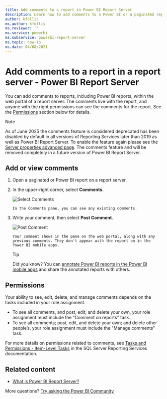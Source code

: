 ```yaml
---
title: Add comments to a report in Power BI Report Server
description: Learn how to add comments to a Power BI or a paginated report on a Power BI Report Server or SQL Server Reporting Services report server.
author: kfollis
ms.author: kfollis
ms.reviewer: ''
ms.service: powerbi
ms.subservice: powerbi-report-server
ms.topic: how-to
ms.date: 04/08/2021
---
```


# Add comments to a report in a report server - Power BI Report Server

You can add comments to reports, including Power BI reports, within the web portal of a report server. The comments live with the report, and anyone with the right permissions can see the comments for the report. See the [Permissions](#permissions) section below for details.

>[!NOTE] 
> As of June 2025 the comments feature is considered deprecated has been disabled by default in all versions of Reporting Services later than 2019 as well as Power BI Report Server. To enable the feature again please see the [Server properties advanced page](https://learn.microsoft.com/sql/reporting-services/tools/server-properties-advanced-page-reporting-services).
> The comments feature and will be removed completely in a future version of Power BI Report Server.

## Add or view comments

1. Open a paginated or Power BI report on a report server.
1. In the upper-right corner, select **Comments**.

    ![Select Comments](media/add-comments/report-server-web-portal-comments-button.png)
   
       In the Comments pane, you can see any existing comments.
1. Write your comment, then select **Post Comment**.

    ![Post Comment](media/add-comments/report-server-web-portal-comments-pane.png)
   
       Your comment shows in the pane on the web portal, along with any previous comments. They don't appear with the report on in the Power BI mobile apps.

      > [!TIP]
   > Did you know? You can [annotate Power BI reports in the Power BI mobile apps](../consumer/mobile/mobile-annotate-and-share-a-tile-from-the-mobile-apps.md) and share the annotated reports with others.

## Permissions

Your ability to see, edit, delete, and manage comments depends on the tasks included in your role assignment. 

* To see all comments, and post, edit, and delete your own, your role assignment must include the "Comment on reports" task. 
* To see all comments; post, edit, and delete your own; and delete other people’s, your role assignment must include the "Manage comments" task. 

For more details on permissions related to comments, see [Tasks and Permissions - Item-Level Tasks](/sql/reporting-services/security/tasks-and-permissions-item-level-tasks) in the SQL Server Reporting Services documentation.

## Related content

* [What is Power BI Report Server?](get-started.md)  

More questions? [Try asking the Power BI Community](https://community.powerbi.com/)
